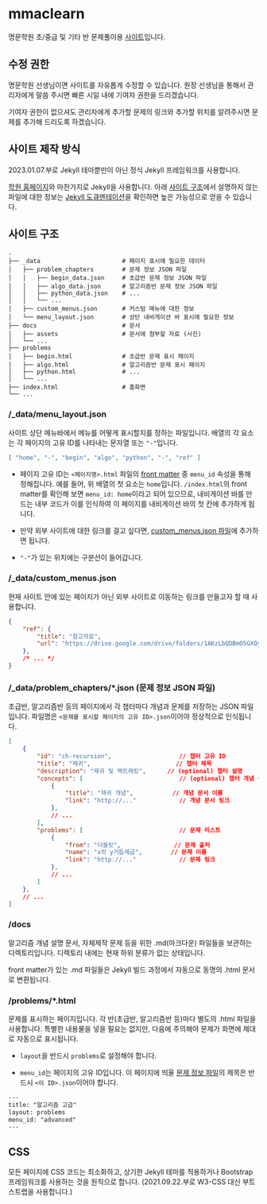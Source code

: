 # mmaclearn

명문학원 초/중급 및 기타 반 문제풀이용 [사이트](https://doodle0.github.io/mmaclearn/)입니다.

## 수정 권한

명문학원 선생님이면 사이트를 자유롭게 수정할 수 있습니다. 원장 선생님을 통해서 관리자에게 말씀 주시면 빠른 시일 내에 기여자 권한을 드리겠습니다.

기여자 권한이 없으셔도 관리자에게 추가할 문제의 링크와 추가할 위치를 알려주시면 문제를 추가해 드리도록 하겠습니다.

## 사이트 제작 방식

2023.01.07.부로 Jekyll 테마뿐만이 아닌 정식 Jekyll 프레임워크를 사용합니다.

[학원 홈페이지](https://github.com/doodle0/mmac)와 마찬가지로 Jekyll을 사용합니다. 아래 [사이트 구조](#사이트-구조)에서 설명하지 않는 파일에 대한 정보는 [Jekyll 도큐멘테이션](https://jekyllrb.com/docs/)을 확인하면 높은 가능성으로 얻을 수 있습니다.

## 사이트 구조

```
.
├── _data                       # 페이지 표시에 필요한 데이터
│   ├── problem_chapters        # 문제 정보 JSON 파일
│   │   ├── begin_data.json     # 초급반 문제 정보 JSON 파일
│   │   ├── algo_data.json      # 알고리즘반 문제 정보 JSON 파일
│   │   ├── python_data.json    # ...
│   │   └── ...
│   ├── custom_menus.json       # 커스텀 메뉴에 대한 정보
│   └── menu_layout.json        # 상단 내비게이션 바 표시에 필요한 정보
├── docs                        # 문서
│   ├── assets                  # 문서에 첨부할 자료 (사진)
│   └── ...
├── problems
│   ├── begin.html              # 초급반 문제 표시 페이지
│   ├── algo.html               # 알고리즘반 문제 표시 페이지
│   ├── python.html             # ...
│   └── ...
├── index.html                  # 홈화면
└── ...
```

### /_data/menu_layout.json

사이트 상단 메뉴바에서 메뉴를 어떻게 표시할지를 정하는 파일입니다. 배열의 각 요소는 각 페이지의 고유 ID를 나타내는 문자열 또는 `"-"`입니다.

```json
[ "home", "-", "begin", "algo", "python", "-", "ref" ]
```

- 페이지 고유 ID는 `<페이지명>.html` 파일의 [front matter](https://jekyllrb.com/docs/front-matter/) 중 `menu_id` 속성을 통해 정해집니다. 예를 들어, 위 배열의 첫 요소는 `home`입니다. `/index.html`의 front matter를 확인해 보면 `menu_id: home`이라고 되어 있으므로, 내비게이션 바를 만드는 내부 코드가 이를 인식하여 이 페이지를 내비게이션 바의 첫 칸에 추가하게 됩니다.

- 만약 외부 사이트에 대한 링크를 걸고 싶다면, [custom_menus.json 파일](#_datacustom_menusjson)에 추가하면 됩니다.

- `"-"`가 있는 위치에는 구분선이 들어갑니다.

### /_data/custom_menus.json

현재 사이트 안에 있는 페이지가 아닌 외부 사이트로 이동하는 링크를 만들고자 할 때 사용합니다.

```json
{
    "ref": {
        "title": "참고자료",
        "url": "https://drive.google.com/drive/folders/1AKzLbQDBmO5GXQyddUQEs0b3nIKk_-9b?usp=sharing"
    },
    /* ... */
}
```

### /_data/problem_chapters/*.json (문제 정보 JSON 파일)

초급반, 알고리즘반 등의 페이지에서 각 챕터마다 개념과 문제를 저장하는 JSON 파일입니다. 파일명은 `<문제를 표시할 페이지의 고유 ID>.json`이어야 정상적으로 인식됩니다.

```json
[
    {
        "id": "ch-recursion",                   // 챕터 고유 ID
        "title": "재귀",                        // 챕터 제목
        "description": "재귀 및 백트래킹",      // (optional) 챕터 설명
        "concepts": [                           // (optional) 챕터 개념 설명 문서 리스트
            {
                "title": "재귀 개념",           // 개념 문서 이름
                "link": "http://..."            // 개념 문서 링크
            },
            // ...
        ],
        "problems": [                           // 문제 리스트
            {
                "from": "더블릿",               // 문제 출처
                "name": "x의 y거듭제곱",        // 문제 이름
                "link": "http://..."            // 문제 링크
            },
            // ...
        ]
    },
    // ...
]
```

### /docs

알고리즘 개념 설명 문서, 자체제작 문제 등을 위한 .md(마크다운) 파일들을 보관하는 디렉토리입니다. 디렉토리 내에는 현재 하위 분류가 없는 상태입니다.

front matter가 있는 .md 파일들은 Jekyll 빌드 과정에서 자동으로 동명의 .html 문서로 변환됩니다.

### /problems/*.html

문제를 표시하는 페이지입니다. 각 반(초급반, 알고리즘반 등)마다 별도의 .html 파일을 사용합니다. 특별한 내용물을 넣을 필요는 없지만, 다음에 주의해야 문제가 화면에 제대로 자동으로 표시됩니다.

- `layout`을 반드시 `problems`로 설정해야 합니다.

- `menu_id`는 페이지의 고유 ID입니다. 이 페이지에 띄울 [문제 정보 파일](#_dataproblem_chaptersjson-문제-정보-json-파일)의 제목은 반드시 `<이 ID>.json`이어야 합니다.

```html
---
title: "알고리즘 고급"
layout: problems
menu_id: "advanced"
---
```

## CSS

모든 페이지에 CSS 코드는 최소화하고, 상기한 Jekyll 테마를 적용하거나 Bootstrap 프레임워크를 사용하는 것을 원칙으로 합니다. (2021.09.22.부로 W3-CSS 대신 부트스트랩을 사용합니다.)

